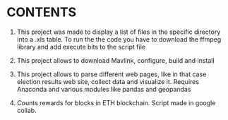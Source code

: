 # CONTENTS

1) This project was made to display a list of files in the specific directory into a .xls table. To run the the code you have to download the ffmpeg library and add execute bits to the script file

2) This project allows to download Mavlink, configure, build and install

3) This project allows to parse different web pages, like in that case election results web site, collect data and visualize it. Requires Anaconda and various modules like pandas and geopandas

4) Counts rewards for blocks in ETH blockchain. Script made in google collab.

